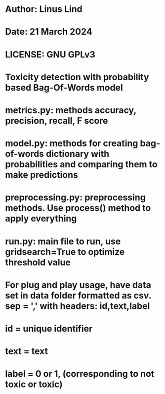 # Author: Linus Lind
# Date: 21 March 2024 
# LICENSE: GNU GPLv3
# Toxicity detection with probability based Bag-Of-Words model
# metrics.py: methods accuracy, precision, recall, F score
# model.py: methods for creating bag-of-words dictionary with probabilities and comparing them to make predictions
# preprocessing.py: preprocessing methods. Use process() method to apply everything
# run.py: main file to run, use gridsearch=True to optimize threshold value
# For plug and play usage, have data set in data folder formatted as csv. sep = ',' with headers: id,text,label
# id = unique identifier
# text = text
# label = 0 or 1, (corresponding to not toxic or toxic)
